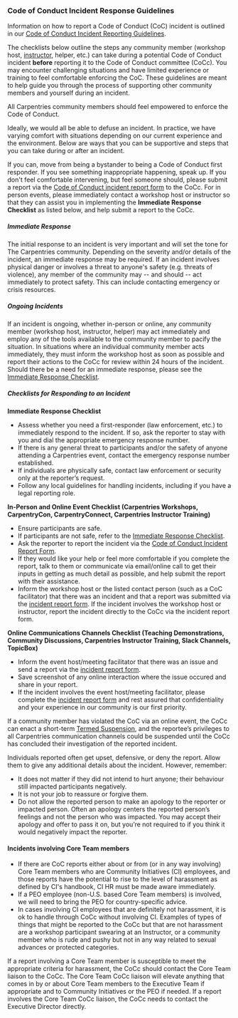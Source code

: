 ### Code of Conduct Incident Response Guidelines

Information on how to report a Code of Conduct (CoC) incident is outlined in our [Code of Conduct Incident Reporting Guidelines](incident-reporting.md).

The checklists below outline the steps any community member (workshop host, [instructor](https://carpentries.org/instructors/), helper, etc.) can take during a potential Code of Conduct incident __before__ reporting it to the Code of Conduct committee (CoCc). You may encounter challenging situations and have limited experience or training to feel comfortable enforcing the CoC. These guidelines are meant to help guide you through the process of supporting other community members and yourself during an incident. 

All Carpentries community members should feel empowered to enforce the Code of Conduct. 

Ideally, we would all be able to defuse an incident. In practice, we have varying comfort with situations depending on our current experience and the environment. Below are ways that you can be supportive and steps that you can take during or after an incident.

If you can, move from being a bystander to being a Code of Conduct first responder. If you see something inappropriate happening, speak up. If you don't feel comfortable intervening, but feel someone should, please submit a report via the [Code of Conduct incident report form][reporting-form] to the CoCc.
For in person events, please immediately contact a workshop host or instructor so that they can assist you in implementing the **Immediate Response Checklist** as listed below, and help submit a report to the CoCc.

##### Immediate Response 

The initial response to an incident is very important and will set the tone for The Carpentries community. Depending on the severity and/or details of the incident, an immediate response may be required. If an incident involves physical danger or involves a threat to anyone's safety (e.g. threats of violence), any member of the community may -- and should -- act immediately to protect safety. This can include contacting emergency or crisis resources.  

##### Ongoing Incidents

If an incident is ongoing, whether in-person or online, any community member (workshop host, instructor, helper) may act immediately and employ any of the tools available to the community member to pacify the situation. In situations where an individual community member acts immediately, they must inform the workshop host as soon as possible and report their actions to the CoCc for review within 24 hours of the incident. Should there be a need for an immediate response, please see the [Immediate Response Checklist](#checklists-for-responding-to-an-incident).

##### Checklists for Responding to an Incident

**Immediate Response Checklist**
* Assess whether you need a first-responder (law enforcement, etc.) to immediately respond to the incident. If so, ask the reporter to stay with you and dial the appropriate emergency response number.
* If there is any general threat to participants and/or the safety of anyone attending a Carpentries event, contact the emergency response number established.
* If individuals are physically safe, contact law enforcement or security only at the reporter’s request.
* Follow any local guidelines for handling incidents, including if you have a legal reporting role. 

**In-Person and Online Event Checklist (Carpentries Workshops, CarpentryCon, CarpentryConnect, Carpentries Instructor Training)**
* Ensure participants are safe.
* If participants are not safe, refer to the [Immediate Response Checklist](#checklists-for-responding-to-an-incident).
* Ask the reporter to report the incident via the [Code of Conduct Incident Report Form][reporting-form]. 
* If they would like your help or feel more comfortable if you complete the report, talk to them or communicate via email/online call to get their inputs in getting as much detail as possible, and help submit the report with their assistance. 
* Inform the workshop host or the listed contact person (such as a CoC facilitator) that there was an incident and that a report was submitted via the [incident report form][reporting-form]. If the incident involves the workshop host or instructor, report the incident directly to the CoCc via the incident report form. 

**Online Communications Channels Checklist (Teaching Demonstrations, Community Discussions, Carpentries Instructor Training, Slack Channels, TopicBox)**
* Inform the event host/meeting facilitator that there was an issue and send a report via the [incident report form][reporting-form].
* Save screenshot of any online interaction where the issue occured and share in your report.
* If the incident involves the event host/meeting facilitator, please complete the [incident report form][reporting-form] and rest assured that confidentiality and your experience in our community is our first priority.

If a community member has violated the CoC via an online event, the CoCc can enact a short-term [Termed Suspension](termed-suspension.md), and the reportee’s privileges to all Carpentries communication channels could be suspended until the CoCc has concluded their investigation of the reported incident.

Individuals reported often get upset, defensive, or deny the report. Allow them to give any additional details about the incident. However, remember:

- It does not matter if they did not intend to hurt anyone; their behaviour still impacted participants negatively.
- It is not your job to reassure or forgive them.
- Do not allow the reported person to make an apology to the reporter or impacted person. Often an apology centers the reported person’s feelings and not the person who was impacted. You may accept their apology and offer to pass it on, but you’re not required to if you think it would negatively impact the reporter.

#### Incidents involving Core Team members

* If there are CoC reports either about or from (or in any way involving) Core
  Team members who are Community Initiatives (CI) employees, and those reports
  have the potential to rise to the level of harassment as defined by CI's
  handbook, CI HR must be made aware immediately.
* If a PEO employee (non-U.S. based Core Team members) is involved, we will
  need to bring the PEO for country-specific advice.
* In cases involving CI employees that are definitely not harassment, it is ok
  to handle through CoCc without involving CI. Examples of types of things that
  might be reported to the CoCc but that are not harassment are a workshop
  participant swearing at an Instructor, or a community member who is rude and
  pushy but not in any way related to sexual advances or protected categories.

If a report involving a Core Team member is susceptible to meet the appropriate
criteria for harassment, the CoCc should contact the Core Team liaison to the
CoCc. The Core Team CoCc liaison will elevate anything that comes in by or about
Core Team members to the Executive Team if appropriate and to Community
Initiatives or the PEO if needed. If a report involves the Core Team CoCc
liaison, the CoCc needs to contact the Executive Director directly.

[reporting-form]: https://goo.gl/forms/KoUfO53Za3apOuOK2
